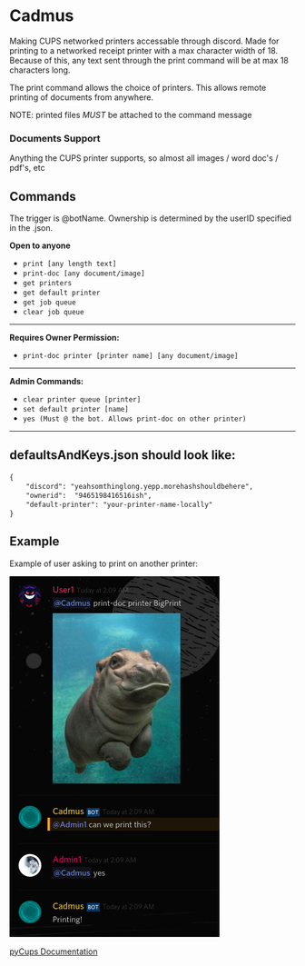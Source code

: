 # Cadmus
Making CUPS networked printers accessable through discord. 
Made for printing to a networked receipt printer with a max character width of 18. Because of this, any text sent through the print command will be at max 18 characters long.

The print command allows the choice of printers. This allows remote printing of documents from anywhere.

NOTE: printed files *MUST* be attached to the command message

### Documents Support
Anything the CUPS printer supports, so almost all images / word doc's / pdf's, etc

## Commands
The trigger is @botName. Ownership is determined by the userID specified in the .json.

**Open to anyone**
+ `print [any length text]`
+ `print-doc [any document/image]`
+ `get printers`
+ `get default printer`
+ `get job queue`
+ `clear job queue`
------------------------------
**Requires Owner Permission:**
+ `print-doc printer [printer name] [any document/image]`
------------------------------
**Admin Commands:**
+ `clear printer queue [printer]`
+ `set default printer [name]`
+ `yes (Must @ the bot. Allows print-doc on other printer)`

---------
## defaultsAndKeys.json should look like:

```
{
    "discord": "yeahsomthinglong.yepp.morehashshouldbehere",
    "ownerid":  "9465198416516ish",
    "default-printer": "your-printer-name-locally"
}

```

## Example
Example of user asking to print on another printer:

![User Asking to print](./example-doc-with-perm.png)

[pyCups Documentation](https://web.archive.org/web/20180626110936/https://pythonhosted.org/pycups/cups.Connection-class.html)
